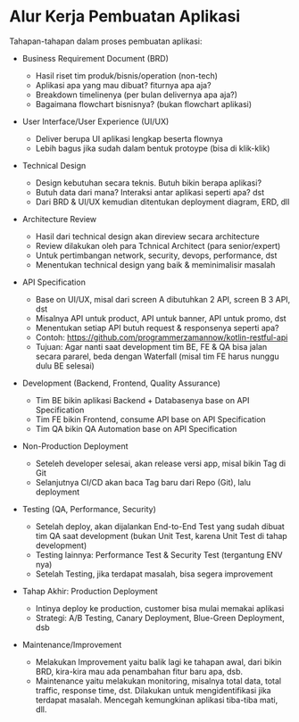 # Alur Kerja Pembuatan Aplikasi
Tahapan-tahapan dalam proses pembuatan aplikasi:

- Business Requirement Document (BRD)
  - Hasil riset tim produk/bisnis/operation (non-tech)
  - Aplikasi apa yang mau dibuat? fiturnya apa aja?
  - Breakdown timelinenya (per bulan delivernya apa aja?)
  - Bagaimana flowchart bisnisnya? (bukan flowchart aplikasi)

- User Interface/User Experience (UI/UX)
  - Deliver berupa UI aplikasi lengkap beserta flownya
  - Lebih bagus jika sudah dalam bentuk protoype (bisa di klik-klik)

- Technical Design
  - Design kebutuhan secara teknis. Butuh bikin berapa aplikasi?
  - Butuh data dari mana? Interaksi antar aplikasi seperti apa? dst
  - Dari BRD & UI/UX kemudian ditentukan deployment diagram, ERD, dll

- Architecture Review
  - Hasil dari technical design akan direview secara architecture
  - Review dilakukan oleh para Tchnical Architect (para senior/expert)
  - Untuk pertimbangan network, security, devops, performance, dst
  - Menentukan technical design yang baik & meminimalisir masalah

- API Specification
  - Base on UI/UX, misal dari screen A dibutuhkan 2 API, screen B 3 API, dst
  - Misalnya API untuk product, API untuk banner, API untuk promo, dst
  - Menentukan setiap API butuh request & responsenya seperti apa?
  - Contoh: https://github.com/programmerzamannow/kotlin-restful-api
  - Tujuan: Agar nanti saat development tim BE, FE & QA bisa jalan secara pararel, beda dengan Waterfall (misal tim FE harus nunggu dulu BE selesai)

- Development (Backend, Frontend, Quality Assurance)
  - Tim BE bikin aplikasi Backend + Databasenya base on API Specification
  - Tim FE bikin Frontend, consume API base on API Specification
  - Tim QA bikin QA Automation base on API Specification

- Non-Production Deployment
  - Seteleh developer selesai, akan release versi app, misal bikin Tag di Git
  - Selanjutnya CI/CD akan baca Tag baru dari Repo (Git), lalu deployment

- Testing (QA, Performance, Security)
  - Setelah deploy, akan dijalankan End-to-End Test yang sudah dibuat tim QA saat development (bukan Unit Test, karena Unit Test di tahap development)
  - Testing lainnya: Performance Test & Security Test (tergantung ENV nya)
  - Setelah Testing, jika terdapat masalah, bisa segera improvement
 
- Tahap Akhir: Production Deployment
  - Intinya deploy ke production, customer bisa mulai memakai aplikasi
  - Strategi: A/B Testing, Canary Deployment, Blue-Green Deployment, dsb

- Maintenance/Improvement
  - Melakukan Improvement yaitu balik lagi ke tahapan awal, dari bikin BRD, kira-kira mau ada penambahan fitur baru apa, dsb. 
  - Maintenance yaitu melakukan monitoring, misalnya total data, total traffic, response time, dst. Dilakukan untuk mengidentifikasi jika terdapat masalah. Mencegah kemungkinan aplikasi tiba-tiba mati, dll.
